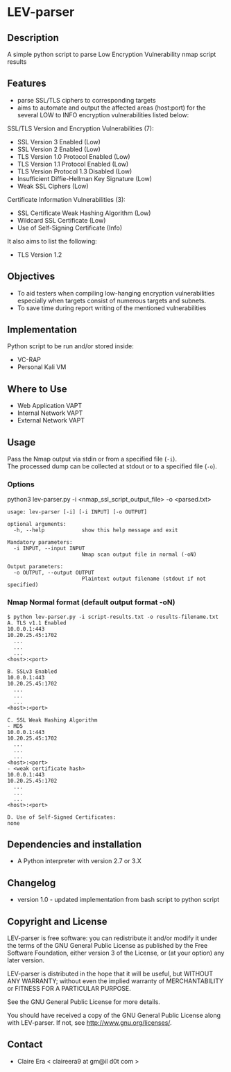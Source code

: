 LEV-parser
============

Description
-----------
A simple python script to parse Low Encryption Vulnerability nmap script results

Features
--------
* parse SSL/TLS ciphers to corresponding targets
* aims to automate and output the affected areas (host:port) for the several LOW to INFO encryption vulnerabilities listed below:

SSL/TLS Version and Encryption Vulnerabilities (7):
- SSL Version 3 Enabled (Low)
- SSL Version 2 Enabled (Low)
- TLS Version 1.0 Protocol Enabled (Low)
- TLS Version 1.1 Protocol Enabled (Low)
- TLS Version Protocol 1.3 Disabled (Low)
- Insufficient Diffie-Hellman Key Signature (Low)
- Weak SSL Ciphers (Low)

Certificate Information Vulnerabilities (3):
- SSL Certificate Weak Hashing Algorithm (Low)
- Wildcard SSL Certificate (Low)
- Use of Self-Signing Certificate (Info)

It also aims to list the following:
- TLS Version 1.2

Objectives
-----
* To aid testers when compiling low-hanging encryption vulnerabilities especially when targets consist of numerous targets and subnets.
* To save time during report writing of the mentioned vulnerabilities

Implementation
-----
Python script to be run and/or stored inside:
- VC-RAP
- Personal Kali VM

Where to Use
------
- Web Application VAPT
- Internal Network VAPT
- External Network VAPT

Usage
-----
Pass the Nmap output via stdin or from a specified file (`-i`).  
The processed dump can be collected at stdout or to a specified file (`-o`).

### Options
python3 lev-parser.py -i <nmap_ssl_script_output_file> -o <parsed.txt>

```
usage: lev-parser [-i] [-i INPUT] [-o OUTPUT]

optional arguments:
  -h, --help            show this help message and exit

Mandatory parameters:
  -i INPUT, --input INPUT
                        Nmap scan output file in normal (-oN)

Output parameters:
  -o OUTPUT, --output OUTPUT
                        Plaintext output filename (stdout if not specified)
```

### Nmap Normal format (default output format -oN)
```
$ python lev-parser.py -i script-results.txt -o results-filename.txt
A. TLS v1.1 Enabled
10.0.0.1:443
10.20.25.45:1702
  ...
  ...
  ...
<host>:<port>

B. SSLv3 Enabled
10.0.0.1:443
10.20.25.45:1702
  ...
  ...
  ...
<host>:<port>

C. SSL Weak Hashing Algorithm
- MD5
10.0.0.1:443
10.20.25.45:1702
  ...
  ...
  ...
<host>:<port>
- <weak certificate hash>
10.0.0.1:443
10.20.25.45:1702
  ...
  ...
  ...
<host>:<port>

D. Use of Self-Signed Certificates:
none
```

Dependencies and installation
-----------------------------
* A Python interpreter with version 2.7 or 3.X

Changelog
---------
* version 1.0 - updated implementation from bash script to python script

Copyright and License
---------------------
LEV-parser is free software: you can redistribute it and/or modify it under the terms of the GNU General Public License as published by the Free Software Foundation, either version 3 of the License, or (at your option) any later version.

LEV-parser is distributed in the hope that it will be useful, but WITHOUT ANY WARRANTY; without even the implied warranty of MERCHANTABILITY or FITNESS FOR A PARTICULAR PURPOSE.  

See the GNU General Public License for more details.

You should have received a copy of the GNU General Public License along with LEV-parser. 
If not, see http://www.gnu.org/licenses/.

Contact
-------
* Claire Era < claireera9 at gm@il d0t com >